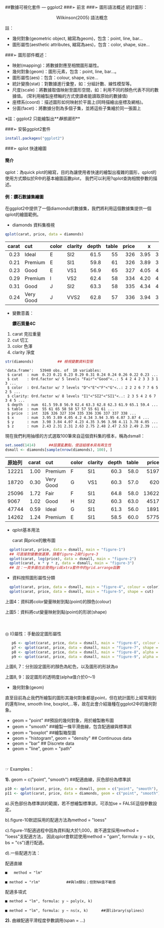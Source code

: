 ##數據可視化套件 — ggplot2
###➢ 前言
###➢ 圖形語法概述
統計圖形：
<div align = 'center'>Wilkinson(2005) 語法概念</div>

註：
  * 幾何對象(geometric object, 縮寫為geom)，包含：point, line, bar…
  * 圖形屬性(aesthetic attributes, 縮寫為aes)，包含：color, shape, size…

###➢ 圖形部件概述：
   * 映射(mapping)：將數據對應至相關圖形屬性。
   * 幾何對象(geom)：圖形元素，包含：point, line, bar…。
   * 圖形屬性(aes)：包含：colour, shape, size…
   * 統計變換(stat)：對數據進行彙整，如：分組計數、線性模型等。
   * 尺度(scale)：將數據取值映射至圖形空間，如：利用不同的顏色代表不同的數據值。
                  (常利用繪製座標軸的方式使讀者能讀取原始的數據值)
   * 座標系(coord)：描述圖形如何映射於平面上(同時描繪出座標及網格)。
   * 分面(facet)：將數據分割為多個子集，並將這些子集繪於同一張圖上

  ※註：ggplot2 只能繪製出**_靜態圖形_**

###➢ 安裝ggplot2套件
```r
install.packages("ggplot2")
```

###➢ qplot 快速繪圖
#### 簡介
qplot：為quick plot的縮寫，目的為讓使用者快速的繪製出複雜的圖形，qplot的使用方式類似於R中的基本繪圖函數plot，
       我們可以利用?qplot查詢相關參數的描述。

#### 例：鑽石數據集繪圖
在ggplot2中提供了一個diamonds的數據集，我們將利用這個數據集提供一個qplot的繪圖範例。
* diamonds 資料集檢視

```r
qplot(carat, price, data = diamonds)
```

| carat|       cut|color |clarity | depth| table| price|    x|    y|    z|
|-----:|:---------|:-----|:-------|-----:|-----:|-----:|----:|----:|----:|
|  0.23|Ideal     |E     |SI2     |  61.5|    55|   326| 3.95| 3.98| 2.43|
|  0.21|Premium   |E     |SI1     |  59.8|    61|   326| 3.89| 3.84| 2.31|
|  0.23|Good      |E     |VS1     |  56.9|    65|   327| 4.05| 4.07| 2.31|
|  0.29|Premium   |I     |VS2     |  62.4|    58|   334| 4.20| 4.23| 2.63|
|  0.31|Good      |J     |SI2     |  63.3|    58|   335| 4.34| 4.35| 2.75|
|  0.24|Very Good |J     |VVS2    |  62.8|    57|   336| 3.94| 3.96| 2.48|

* 變數意義：

  **鑽石質量4C**

1. carat	克拉重量
2.	cut	切工
3.	color	色澤
4.	clarity	淨度

```r
str(diamonds)			## 檢視變數資料型態
```

```
'data.frame':	53940 obs. of  10 variables:
 $ carat  : num  0.23 0.21 0.23 0.29 0.31 0.24 0.24 0.26 0.22 0.23 ...
 $ cut    : Ord.factor w/ 5 levels "Fair"<"Good"<..: 5 4 2 4 2 3 3 3 1 3 ...
 $ color  : Ord.factor w/ 7 levels "D"<"E"<"F"<"G"<..: 2 2 2 6 7 7 6 5 2 5 ...
 $ clarity: Ord.factor w/ 8 levels "I1"<"SI2"<"SI1"<..: 2 3 5 4 2 6 7 3 4 5 ...
 $ depth  : num  61.5 59.8 56.9 62.4 63.3 62.8 62.3 61.9 65.1 59.4 ...
 $ table  : num  55 61 65 58 58 57 57 55 61 61 ...
 $ price  : int  326 326 327 334 335 336 336 337 337 338 ...
 $ x      : num  3.95 3.89 4.05 4.2 4.34 3.94 3.95 4.07 3.87 4 ...
 $ y      : num  3.98 3.84 4.07 4.23 4.35 3.96 3.98 4.11 3.78 4.05 ...
 $ z      : num  2.43 2.31 2.31 2.63 2.75 2.48 2.47 2.53 2.49 2.39 ...
```


現在我們利用抽樣的方式選取100筆來自這個資料集的樣本，稱為dsmall：
```r
set.seed(1414)      ##設置亂數點，使這組樣本具有再生性
dsmall <- diamonds[sample(nrow(diamonds), 100), ]
```
|原始列| carat|       cut|color |clarity | depth| table| price|    x|    y|    z|
|:-----|-----:|:---------|:-----|:-------|-----:|-----:|-----:|----:|----:|----:|
|12221 |  1.00|Premium   |F     |SI1     |  60.3|  58.0|  5197| 6.43| 6.47| 3.89|
|18720 |  0.30|Very Good |G     |VS1     |  60.3|  57.0|   620| 4.33| 4.35| 2.62|
|25096 |  1.72|Fair      |F     |SI1     |  64.8|  58.0| 13622| 7.50| 7.46| 4.85|
|9067  |  1.02|Good      |H     |SI2     |  60.3|  63.0|  4517| 6.45| 6.49| 3.90|
|47744 |  0.59|Ideal     |G     |SI1     |  61.3|  56.0|  1891| 5.41| 5.43| 3.32|
|14262 |  1.24|Premium   |E     |SI1     |  58.5|  60.0|  5775| 7.08| 7.01| 4.11|

+ qplot基本用法

  carat 與price的散布圖

```r
  qplot(carat, price, data = dsmall, main = "figure-1")
  ## 可直接對變數做運算，請看figure-2與figure-3
  qplot(carat, log(price), data = dsmall, main = "figure-2")
  qplot(carat, x * y * z, data = dsmall, main = "figure-3")
  ## 註：一頁多圖在此使用gridExtra套件中的grid.arrange函數
```
+ 資料按照圖形屬性分類

```r
  qplot(carat, price, data = dsmall, main = "figure-4", colour = color)
  qplot(carat, price, data = dsmall, main = "figure-5", shape = cut)
```

上圖4：資料將color變量映射到點(point)的顏色(colour)

上圖5：資料將cut變量映射到點(point)的形狀(shape)
<br></br>
<br></br>
   ◎ I()屬性：手動設定圖形屬性
```r
   p6 <- qplot(carat, price, data = dsmall, main = "figure-6", colour = I("red"))
   p7 <- qplot(carat, price, data = dsmall, main = "figure-7", shape = I("α"))
   p8 <- qplot(carat, price, data = dsmall, main = "figure-8", alpha = I(1/5))
   p9 <- qplot(carat, price, data = dsmall, main = "figure-9", alpha = I(1/10))
```
上圖6, 7：分別設定圖形的顏色為紅色，以及圖形的形狀為α

上圖8, 9：設定圖形的透明度(alpha值介於0～1)

+ 幾何對象(geom)

直至目前為止我們所繪製的圖形其幾何對象都是point，但在統計圖形上經常用到的還有line, smooth line, boxplot,…等，故在此會介紹幾種在ggplot2中的幾何對象。

- geom = "point"		##預設的幾何對象，用於繪製散布圖
- geom = "smooth"	##繪製一條平滑曲線，包含配適線與標準誤
- geom = "boxplot"	##繪製箱型圖
- geom = "histogram", geom = "density"	## Continuous data
- geom = "bar"					## Discrete data
- geom = "line", geom = "path"

<br></br>
☞ Examples：

**1).** geom = c("point", "smooth")		##配適曲線，灰色部份為標準誤

```r
p10 <- qplot(carat, price, data = dsmall, geom = c("point", "smooth"), main = "figure-10")
p11 <- qplot(carat, price, data = diamonds, geom = c("point", "smooth"), main = "figure-11")
```

a).灰色部份為標準誤的範圍，若不想繪製標準誤，可添加se = FALSE這個參數設定。

b).figure-10默認採用的配適方法為method = "loess"

c).figure-11配適過程中因為資料點大於1,000，故不適宜採用method = "loess"支配適方法，
   因此qplot會默認使用method = "gam", formula: y ~ s(x, bs = "cs")進行配適。
             
d).一些配適方法：

   配適直線
    
    ■	method = "lm"		
    
    ■ method = "rlm"			##與lm類似；但對NA值不敏感
    
   配適多項式
    
    ■ method = "lm", formula: y ~ poly(x, k)
    
    ■ method = "lm", formula: y ~ ns(x, k)		##須library(splines)


**2).** 曲線配適平滑程度參數調用(span = …)
```r
```
